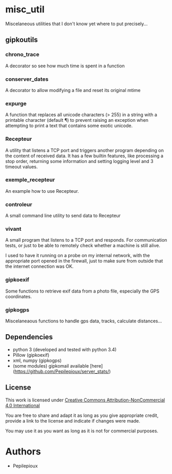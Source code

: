 # misc_util
Miscelaneous utilities that I don't know yet where to put precisely...

## gipkoutils

### chrono_trace

A decorator so see how much time is spent in a function

### conserver_dates

A decorator to allow modifying a file and reset its original mtime 

### expurge

A function that replaces all unicode characters (> 255) in a string with a printable character (default ¶) to prevent raising an exception
when attempting to print a text that contains some exotic unicode.

### Recepteur

A utility that listens a TCP port and triggers another program depending on the content of received data.
It has a few builtin features, like processing a stop order, returning some information and setting logging
level and 3 timeout values.

### exemple_recepteur

An example how to use Recepteur.

### controleur

A small command line utility to send data to Recepteur

### vivant

A small program that listens to a TCP port and responds. For communication tests, or just to be able to remotely check whether a machine is
still alive. 

I used to have it running on a probe on my internal network, with the appropriate port opened in the firewall, just to make sure
from outside that the internet connection was OK.

### gipkoexif

Some functions to retrieve exif data from a photo file, especially the GPS coordinates.

### gipkogps

Miscelaneaous functions to handle gps data, tracks, calculate distances...

## Dependencies
* python 3 (developed and tested with python 3.4)
* Pillow (gipkoexif)
* xml, numpy (gipkogps)
* (some modules) gipkomail available [here] (https://github.com/Pepilepioux/server_stats/)


## License
This work is licensed under [Creative Commons Attribution-NonCommercial 4.0 International](https://creativecommons.org/licenses/by-nc/4.0/legalcode)

You are free to share and adapt it as long as you give appropriate credit, provide a link to the license and indicate if changes were made.

You may use it as you want as long as it is not for commercial purposes.

# Authors
* Pepilepioux

